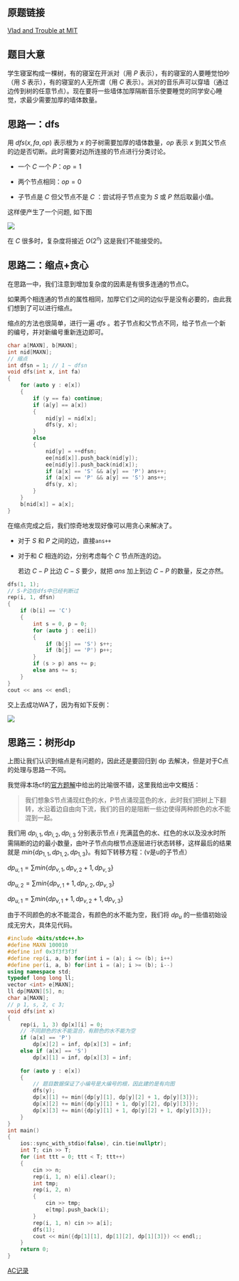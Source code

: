 ## 原题链接
[Vlad and Trouble at MIT](https://codeforces.com/contest/1926/problem/G)

## 题目大意
学生寝室构成一棵树，有的寝室在开派对（用 $P$ 表示），有的寝室的人要睡觉怕吵（用 $S$ 表示），有的寝室的人无所谓（用 $C$ 表示）。派对的音乐声可以穿墙（通过边传到树的任意节点）。现在要将一些墙体加厚隔断音乐使要睡觉的同学安心睡觉，求最少需要加厚的墙体数量。

## 思路一：dfs
用 $dfs(x, fa, op)$ 表示根为 $x$ 的子树需要加厚的墙体数量，$op$ 表示 $x$ 到其父节点的边是否切断。此时需要对边所连接的节点进行分类讨论。

- 一个 $C$ 一个 $P$：$op = 1$

- 两个节点相同：$op = 0$

- 子节点是 $C$ 但父节点不是 $C$ ：尝试将子节点变为 $S$ 或 $P$ 然后取最小值。

这样便产生了一个问题, 如下图

![](https://cdn.luogu.com.cn/upload/image_hosting/r6yd9hxo.png)

在 $C$ 很多时，复杂度将接近 $O(2^n)$ 这是我们不能接受的。

## 思路二：缩点+贪心
在思路一中，我们注意到增加复杂度的因素是有很多连通的节点C。

如果两个相连通的节点的属性相同，加厚它们之间的边似乎是没有必要的，由此我们想到了可以进行缩点。

缩点的方法也很简单，进行一遍 $dfs$ 。若子节点和父节点不同，给子节点一个新的编号，并对新编号重新连边即可。

```cpp
char a[MAXN], b[MAXN];
int nid[MAXN];
// 缩点
int dfsn = 1; // 1 ~ dfsn
void dfs(int x, int fa)
{
    for (auto y : e[x])
    {
        if (y == fa) continue;
        if (a[y] == a[x])
        {
            nid[y] = nid[x];
            dfs(y, x);
        }
        else
        {
            nid[y] = ++dfsn;
            ee[nid[x]].push_back(nid[y]);
            ee[nid[y]].push_back(nid[x]);
            if (a[x] == 'S' && a[y] == 'P') ans++;
            if (a[x] == 'P' && a[y] == 'S') ans++;
            dfs(y, x);
        }
    }
    b[nid[x]] = a[x];
}
```
在缩点完成之后，我们惊奇地发现好像可以用贪心来解决了。

- 对于 $S$ 和 $P$ 之间的边，直接`ans++`

- 对于和 $C$ 相连的边，分别考虑每个 $C$ 节点所连的边。

	若边 $C-P$ 比边 $C-S$ 要少，就把 $ans$ 加上到边 $C-P$ 的数量，反之亦然。
    
```cpp
dfs(1, 1);
// S-P边在dfs中已经判断过
rep(i, 1, dfsn)
{
    if (b[i] == 'C')
    {
        int s = 0, p = 0;
        for (auto j : ee[i])
        {
            if (b[j] == 'S') s++;
            if (b[j] == 'P') p++;
        }
        if (s > p) ans += p;
        else ans += s;
    }
}
cout << ans << endl;
```
交上去成功WA了，因为有如下反例：

![](https://cdn.luogu.com.cn/upload/image_hosting/tmz3d6ab.png)

## 思路三：树形dp
上图让我们认识到缩点是有问题的，因此还是要回归到 dp 去解决，但是对于C点的处理与思路一不同。

我觉得本场cf的[官方题解](https://codeforces.com/blog/entry/126132)中给出的比喻很不错，这里我给出中文概括：

> 我们想象S节点涌现红色的水，P节点涌现蓝色的水，此时我们把树上下翻转，水沿着边自由向下流，我们的目的是阻断一些边使得两种颜色的水不能混到一起。

我们用 $dp_{i, 1}, dp_{i,2},dp_{i,3}$ 分别表示节点 $i$ 充满蓝色的水、红色的水以及没水时所需隔断的边的最小数量，由叶子节点向根节点逐层进行状态转移，这样最后的结果就是 $min\{dp_{1,1},dp_{1,2},dp_{1,3}\}$。有如下转移方程：(v是u的子节点）

$dp_{u,1} = \sum min\{dp_{v,1}, dp_{v,2}+1, dp_{v,3}\}$

$dp_{u,2} = \sum min\{dp_{v,1}+1, dp_{v,2}, dp_{v,3}\}$

$dp_{u,1} = \sum min\{dp_{v,1}+1, dp_{v,2}+1, dp_{v,3}\}$

由于不同颜色的水不能混合，有颜色的水不能为空，我们将 $dp_u$ 的一些值初始设成无穷大，具体见代码。

```cpp
#include <bits/stdc++.h>
#define MAXN 100010
#define inf 0x3f3f3f3f
#define rep(i, a, b) for(int i = (a); i <= (b); i++)
#define per(i, a, b) for(int i = (a); i >= (b); i--)
using namespace std;
typedef long long ll;
vector <int> e[MAXN];
ll dp[MAXN][5], n;
char a[MAXN];
// p 1, s, 2, c 3;
void dfs(int x)
{
    rep(i, 1, 3) dp[x][i] = 0;
    // 不同颜色的水不能混合，有颜色的水不能为空
    if (a[x] == 'P')
        dp[x][2] = inf, dp[x][3] = inf;
    else if (a[x] == 'S')
        dp[x][1] = inf, dp[x][3] = inf;
        
    for (auto y : e[x])
    {
        // 题目数据保证了小编号是大编号的根，因此建的是有向图
        dfs(y);
        dp[x][1] += min({dp[y][1], dp[y][2] + 1, dp[y][3]});
        dp[x][2] += min({dp[y][1] + 1, dp[y][2], dp[y][3]});
        dp[x][3] += min({dp[y][1] + 1, dp[y][2] + 1, dp[y][3]});
    }
}
int main()
{
    ios::sync_with_stdio(false), cin.tie(nullptr);
    int T; cin >> T;
    for (int ttt = 0; ttt < T; ttt++)
    {
        cin >> n;
        rep(i, 1, n) e[i].clear();
        int tmp;
        rep(i, 2, n)
        {
            cin >> tmp;
            e[tmp].push_back(i);
        }
        rep(i, 1, n) cin >> a[i];
        dfs(1);
        cout << min({dp[1][1], dp[1][2], dp[1][3]}) << endl;;
    }
    return 0;
}
```
[AC记录](https://codeforces.com/contest/1926/submission/247462688)
